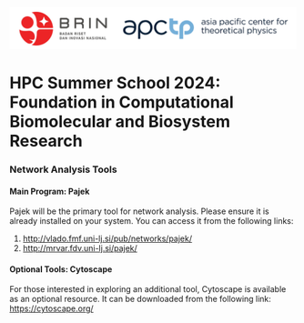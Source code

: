 ![Screenshot 2024-09-02 at xx](https://github.com/lala002-brin/BRIN_ComChem_workshop/blob/main/attachment/header.jpg) 

# HPC Summer School 2024: Foundation in Computational Biomolecular and Biosystem Research

### Network Analysis Tools

#### Main Program: Pajek
Pajek will be the primary tool for network analysis. Please ensure it is already installed on your system. You can access it from the following links: 
1.	http://vlado.fmf.uni-lj.si/pub/networks/pajek/
2.	http://mrvar.fdv.uni-lj.si/pajek/

#### Optional Tools: Cytoscape
For those interested in exploring an additional tool, Cytoscape is available as an optional resource. It can be downloaded from the following link:
https://cytoscape.org/
